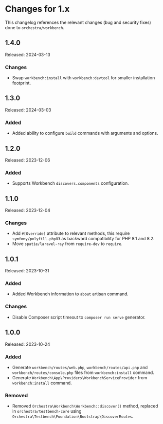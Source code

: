 # Changes for 1.x

This changelog references the relevant changes (bug and security fixes) done to `orchestra/workbench`.

## 1.4.0

Released: 2024-03-13

### Changes

* Swap `workbench:install` with `workbench:devtool` for smaller installation footprint.

## 1.3.0

Released: 2024-03-03

### Added

* Added ability to configure `build` commands with arguments and options.

## 1.2.0

Released: 2023-12-06

### Added

* Supports Workbench `discovers.components` configuration.

## 1.1.0

Released: 2023-12-04

### Changes

* Add `#[Override]` attribute to relevant methods, this require `symfony/polyfill-php83` as backward compatibility for PHP 8.1 and 8.2.
* Move `spatie/laravel-ray` from `require-dev` to `require`.

## 1.0.1

Released: 2023-10-31

### Added

* Added Workbench information to `about` artisan command.

### Changes

* Disable Composer script timeout to `composer run serve` generator.

## 1.0.0

Released: 2023-10-24

### Added

* Generate `workbench/routes/web.php`, `workbench/routes/api.php` and `workbench/routes/console.php` files from `workbench:install` command.
* Generate `Workbench\App\Providers\WorkbenchServiceProvider` from `workbench:install` command.

### Removed

* Removed `Orchestra\Workbench\Workbench::discover()` method, replaced in `orchestra/testbench-core` using `Orchestra\Testbench\Foundation\Bootstrap\DiscoverRoutes`.
